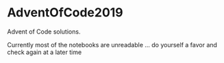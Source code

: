 # AdventOfCode2019
Advent of Code solutions.

Currently most of the notebooks are unreadable ... do yourself a favor and check again at a later time
